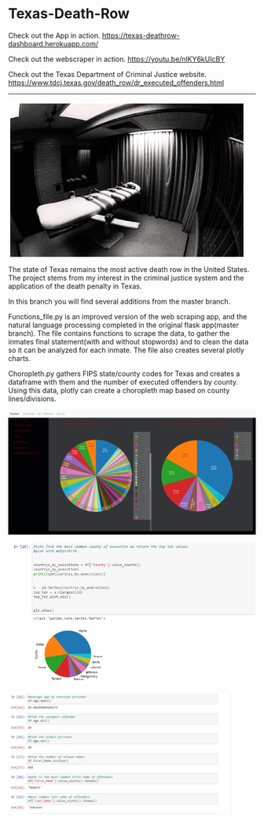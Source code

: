 # Texas-Death-Row

Check out the App in action. 
https://texas-deathrow-dashboard.herokuapp.com/

Check out the webscraper in action. 
https://youtu.be/nlKY6kUIcBY

Check out the Texas Department of Criminal Justice website. 
https://www.tdcj.texas.gov/death_row/dr_executed_offenders.html

---------------------------------------------------------------------------------------------------------------------



![Alt text](image/table.png?raw=true "Optional Title")


The state of Texas remains the most active death row in the United States. The project stems from my interest in the criminal justice system and the application of the death penalty in Texas. 

In this branch you will find several additions from the master branch. 


Functions_file.py is an improved version of the web scraping app, and the natural language processing completed in the original flask app(master branch). 
The file contains functions to scrape the data, to gather the inmates final statement(with and without stopwords) and to clean the data so it can be analyzed for each inmate. The file also creates several plotly charts. 




Choropleth.py gathers FIPS state/county codes for Texas and creates a dataframe with them and the number of executed offenders by county. Using this data, plotly can create a choropleth map based on county lines/divisions. 






![Alt text](image/Dashboard.PNG?raw=true "Optional Title")



![Alt text](image/most_common.PNG?raw=true "Optional Title")





![Alt text](image/stats.PNG?raw=true "Optional Title")

